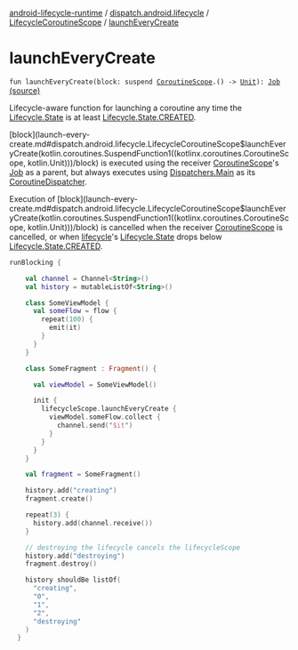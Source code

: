 [android-lifecycle-runtime](../../index.md) / [dispatch.android.lifecycle](../index.md) / [LifecycleCoroutineScope](index.md) / [launchEveryCreate](./launch-every-create.md)

# launchEveryCreate

`fun launchEveryCreate(block: suspend `[`CoroutineScope`](https://kotlin.github.io/kotlinx.coroutines/kotlinx-coroutines-core/kotlinx.coroutines/-coroutine-scope/index.html)`.() -> `[`Unit`](https://kotlinlang.org/api/latest/jvm/stdlib/kotlin/-unit/index.html)`): `[`Job`](https://kotlin.github.io/kotlinx.coroutines/kotlinx-coroutines-core/kotlinx.coroutines/-job/index.html) [(source)](https://github.com/RBusarow/Dispatch/tree/master/android-lifecycle-runtime/src/main/java/dispatch/android/lifecycle/LifecycleCoroutineScope.kt#L66)

Lifecycle-aware function for launching a coroutine any time the [Lifecycle.State](https://developer.android.com/reference/androidx/androidx/lifecycle/Lifecycle/State.html)
is at least [Lifecycle.State.CREATED](https://developer.android.com/reference/androidx/androidx/lifecycle/Lifecycle/State.html#CREATED).

[block](launch-every-create.md#dispatch.android.lifecycle.LifecycleCoroutineScope$launchEveryCreate(kotlin.coroutines.SuspendFunction1((kotlinx.coroutines.CoroutineScope, kotlin.Unit)))/block) is executed using the receiver [CoroutineScope](https://kotlin.github.io/kotlinx.coroutines/kotlinx-coroutines-core/kotlinx.coroutines/-coroutine-scope/index.html)'s [Job](https://kotlin.github.io/kotlinx.coroutines/kotlinx-coroutines-core/kotlinx.coroutines/-job/index.html) as a parent,
but always executes using [Dispatchers.Main](https://kotlin.github.io/kotlinx.coroutines/kotlinx-coroutines-core/kotlinx.coroutines/-dispatchers/-main.html) as its [CoroutineDispatcher](https://kotlin.github.io/kotlinx.coroutines/kotlinx-coroutines-core/kotlinx.coroutines/-coroutine-dispatcher/index.html).

Execution of [block](launch-every-create.md#dispatch.android.lifecycle.LifecycleCoroutineScope$launchEveryCreate(kotlin.coroutines.SuspendFunction1((kotlinx.coroutines.CoroutineScope, kotlin.Unit)))/block) is cancelled when the receiver [CoroutineScope](https://kotlin.github.io/kotlinx.coroutines/kotlinx-coroutines-core/kotlinx.coroutines/-coroutine-scope/index.html) is cancelled,
or when [lifecycle](#)'s [Lifecycle.State](https://developer.android.com/reference/androidx/androidx/lifecycle/Lifecycle/State.html) drops below [Lifecycle.State.CREATED](https://developer.android.com/reference/androidx/androidx/lifecycle/Lifecycle/State.html#CREATED).

``` kotlin
runBlocking {

    val channel = Channel<String>()
    val history = mutableListOf<String>()

    class SomeViewModel {
      val someFlow = flow {
        repeat(100) {
          emit(it)
        }
      }
    }

    class SomeFragment : Fragment() {

      val viewModel = SomeViewModel()

      init {
        lifecycleScope.launchEveryCreate {
          viewModel.someFlow.collect {
            channel.send("$it")
          }
        }
      }
    }

    val fragment = SomeFragment()

    history.add("creating")
    fragment.create()

    repeat(3) {
      history.add(channel.receive())
    }

    // destroying the lifecycle cancels the lifecycleScope
    history.add("destroying")
    fragment.destroy()

    history shouldBe listOf(
      "creating",
      "0",
      "1",
      "2",
      "destroying"
    )
  }
```

